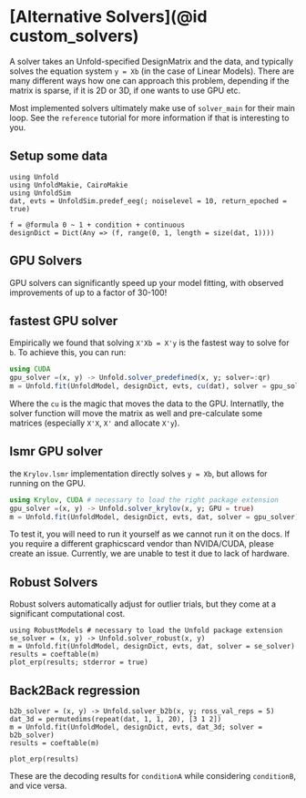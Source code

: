 # [Alternative Solvers](@id custom_solvers)

A solver takes an Unfold-specified DesignMatrix and the data, and typically solves the equation system `y = Xb` (in the case of Linear Models). There are many different ways how one can approach this problem, depending if the matrix is sparse, if it is 2D or 3D, if one wants to use GPU etc.

Most implemented solvers ultimately make use of `solver_main` for their main loop. See the `reference` tutorial for more information if that is interesting to you.

## Setup some data

```@Example main
using Unfold
using UnfoldMakie, CairoMakie
using UnfoldSim
dat, evts = UnfoldSim.predef_eeg(; noiselevel = 10, return_epoched = true)

f = @formula 0 ~ 1 + condition + continuous
designDict = Dict(Any => (f, range(0, 1, length = size(dat, 1))))
```

## GPU Solvers

GPU solvers can significantly speed up your model fitting, with observed improvements of up to a factor of 30-100!

## fastest GPU solver

Empirically we found that solving `X'Xb = X'y` is the fastest way to solve for `b`. To achieve this, you can run:

```julia
using CUDA
gpu_solver =(x, y) -> Unfold.solver_predefined(x, y; solver=:qr)
m = Unfold.fit(UnfoldModel, designDict, evts, cu(dat), solver = gpu_solver)
```

Where the `cu` is the magic that moves the data to the GPU. Internatlly, the solver function will move the matrix as well and pre-calculate some matrices (especially `X'X`, `X'` and allocate `X'y`).

## lsmr GPU solver

the `Krylov.lsmr` implementation directly solves `y = Xb`, but allows for running on the GPU.

```julia
using Krylov, CUDA # necessary to load the right package extension
gpu_solver =(x, y) -> Unfold.solver_krylov(x, y; GPU = true)
m = Unfold.fit(UnfoldModel, designDict, evts, dat, solver = gpu_solver)
```

To test it, you will need to run it yourself as we cannot run it on the docs. If you require a different graphicscard vendor than NVIDA/CUDA, please create an issue. Currently, we are unable to test it due to lack of hardware.

## Robust Solvers

Robust solvers automatically adjust for outlier trials, but they come at a significant computational cost.

```@Example main
using RobustModels # necessary to load the Unfold package extension
se_solver = (x, y) -> Unfold.solver_robust(x, y)
m = Unfold.fit(UnfoldModel, designDict, evts, dat, solver = se_solver)
results = coeftable(m)
plot_erp(results; stderror = true)
```

## Back2Back regression

```@Example main
b2b_solver = (x, y) -> Unfold.solver_b2b(x, y; ross_val_reps = 5)
dat_3d = permutedims(repeat(dat, 1, 1, 20), [3 1 2])
m = Unfold.fit(UnfoldModel, designDict, evts, dat_3d; solver = b2b_solver)
results = coeftable(m)

plot_erp(results)
```

These are the decoding results for `conditionA` while considering `conditionB`, and vice versa.
